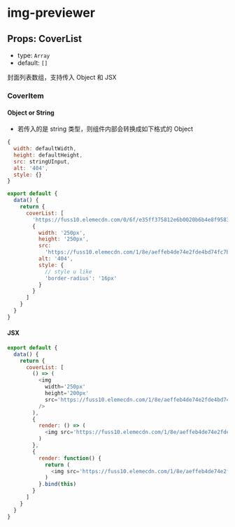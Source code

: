 # img-previewer

## Props: CoverList

- type: `Array`
- default: `[]`

封面列表数组，支持传入 Object 和 JSX

### CoverItem

#### Object or String

- 若传入的是 string 类型，则组件内部会转换成如下格式的 Object

```js
{
  width: defaultWidth,
  height: defaultHeight,
  src: stringUInput,
  alt: '404',
  style: {}
}
```

```js
export default {
  data() {
    return {
      coverList: [
        'https://fuss10.elemecdn.com/0/6f/e35ff375812e6b0020b6b4e8f9583jpeg.jpeg',
        {
          width: '250px',
          height: '250px',
          src:
            'https://fuss10.elemecdn.com/1/8e/aeffeb4de74e2fde4bd74fc7b4486jpeg.jpeg',
          alt: '404',
          style: {
            // style u like
            'border-radius': '16px'
          }
        }
      ]
    }
  }
}
```

#### JSX

```js
export default {
  data() {
    return {
      coverList: [
        () => (
          <img
            width='250px'
            height='200px'
            src='https://fuss10.elemecdn.com/1/8e/aeffeb4de74e2fde4bd74fc7b4486jpeg.jpeg'
          />
        ),
        {
          render: () => (
            <img src='https://fuss10.elemecdn.com/1/8e/aeffeb4de74e2fde4bd74fc7b4486jpeg.jpeg' />
          )
        },
        {
          render: function() {
            return (
              <img src='https://fuss10.elemecdn.com/1/8e/aeffeb4de74e2fde4bd74fc7b4486jpeg.jpeg' />
            )
          }.bind(this)
        }
      ]
    }
  }
}
```
